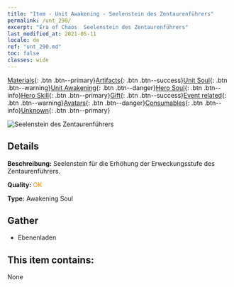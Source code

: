 ```yaml
---
title: "Item - Unit Awakening - Seelenstein des Zentaurenführers"
permalink: /unt_290/
excerpt: "Era of Chaos  Seelenstein des Zentaurenführers"
last_modified_at: 2021-05-11
locale: de
ref: "unt_290.md"
toc: false
classes: wide
---
```

 [Materials](/ItemsDE/){: .btn .btn--primary}[Artifacts](/ItemsDE/Artifacts/){: .btn .btn--success}[Unit Soul](/ItemsDE/UnitSoul/){: .btn .btn--warning}[Unit Awakening](/ItemsDE/UnitAwakening/){: .btn .btn--danger}[Hero Soul](/ItemsDE/HeroSoul/){: .btn .btn--info}[Hero Skill](/ItemsDE/HeroSkill/){: .btn .btn--primary}[Gift](/ItemsDE/Gift/){: .btn .btn--success}[Event related](/ItemsDE/Events/){: .btn .btn--warning}[Avatars](/ItemsDE/Avatars/){: .btn .btn--danger}[Consumables](/ItemsDE/Consumables/){: .btn .btn--info}[Unknown](/ItemsDE/Unknown/){: .btn .btn--primary}

 ![Seelenstein des Zentaurenführers](/images/u/tia_banrenma.jpg)

## Details
 **Beschreibung:** Seelenstein für die Erhöhung der Erweckungsstufe des Zentaurenführers.

 **Quality:** <span style="color: #FF8C00">OK</span>

 **Type:** Awakening Soul

## Gather

*    Ebenenladen 

## This item contains:

  None

